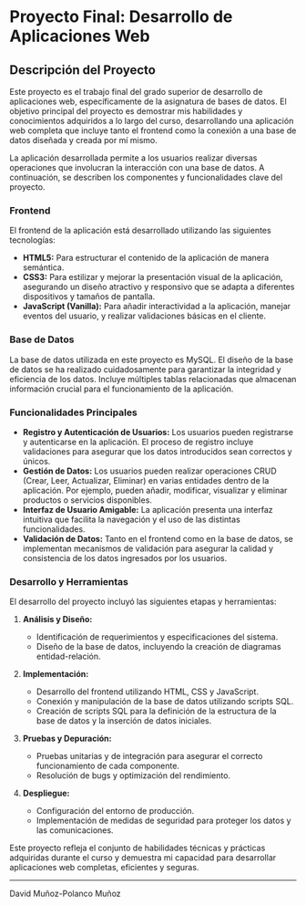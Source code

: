 # Proyecto Final: Desarrollo de Aplicaciones Web

## Descripción del Proyecto

Este proyecto es el trabajo final del grado superior de desarrollo de aplicaciones web, específicamente de la asignatura de bases de datos. El objetivo principal del proyecto es demostrar mis habilidades y conocimientos adquiridos a lo largo del curso, desarrollando una aplicación web completa que incluye tanto el frontend como la conexión a una base de datos diseñada y creada por mí mismo.

La aplicación desarrollada permite a los usuarios realizar diversas operaciones que involucran la interacción con una base de datos. A continuación, se describen los componentes y funcionalidades clave del proyecto.

### Frontend

El frontend de la aplicación está desarrollado utilizando las siguientes tecnologías:

- **HTML5:** Para estructurar el contenido de la aplicación de manera semántica.
- **CSS3:** Para estilizar y mejorar la presentación visual de la aplicación, asegurando un diseño atractivo y responsivo que se adapta a diferentes dispositivos y tamaños de pantalla.
- **JavaScript (Vanilla):** Para añadir interactividad a la aplicación, manejar eventos del usuario, y realizar validaciones básicas en el cliente.

### Base de Datos

La base de datos utilizada en este proyecto es MySQL. El diseño de la base de datos se ha realizado cuidadosamente para garantizar la integridad y eficiencia de los datos. Incluye múltiples tablas relacionadas que almacenan información crucial para el funcionamiento de la aplicación.

### Funcionalidades Principales

- **Registro y Autenticación de Usuarios:** Los usuarios pueden registrarse y autenticarse en la aplicación. El proceso de registro incluye validaciones para asegurar que los datos introducidos sean correctos y únicos.
- **Gestión de Datos:** Los usuarios pueden realizar operaciones CRUD (Crear, Leer, Actualizar, Eliminar) en varias entidades dentro de la aplicación. Por ejemplo, pueden añadir, modificar, visualizar y eliminar productos o servicios disponibles.
- **Interfaz de Usuario Amigable:** La aplicación presenta una interfaz intuitiva que facilita la navegación y el uso de las distintas funcionalidades.
- **Validación de Datos:** Tanto en el frontend como en la base de datos, se implementan mecanismos de validación para asegurar la calidad y consistencia de los datos ingresados por los usuarios.

### Desarrollo y Herramientas

El desarrollo del proyecto incluyó las siguientes etapas y herramientas:

1. **Análisis y Diseño:**
   - Identificación de requerimientos y especificaciones del sistema.
   - Diseño de la base de datos, incluyendo la creación de diagramas entidad-relación.

2. **Implementación:**
   - Desarrollo del frontend utilizando HTML, CSS y JavaScript.
   - Conexión y manipulación de la base de datos utilizando scripts SQL.
   - Creación de scripts SQL para la definición de la estructura de la base de datos y la inserción de datos iniciales.

3. **Pruebas y Depuración:**
   - Pruebas unitarias y de integración para asegurar el correcto funcionamiento de cada componente.
   - Resolución de bugs y optimización del rendimiento.

4. **Despliegue:**
   - Configuración del entorno de producción.
   - Implementación de medidas de seguridad para proteger los datos y las comunicaciones.

Este proyecto refleja el conjunto de habilidades técnicas y prácticas adquiridas durante el curso y demuestra mi capacidad para desarrollar aplicaciones web completas, eficientes y seguras.

---

David Muñoz-Polanco Muñoz
